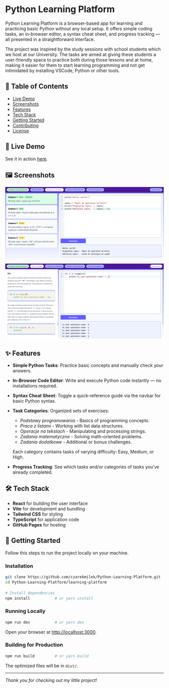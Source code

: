 # Python Learning Platform

Python Learning Platform is a browser-based app for learning and practicing basic Python without any local setup. It offers simple coding tasks, an in-browser editor, a syntax cheat sheet, and progress tracking — all presented in a straightforward interface.

The project was inspired by the study sessions with school students which we host at our University. The tasks are aimed at giving these students a user-friendly space to practice both during those lessons and at home, making it easier for them to start learning programming and not get intimidated by installing VSCode, Python or other tools.

## 🚀 Table of Contents

- [Live Demo](#live-demo)
- [Screenshots](#screenshots)
- [Features](#features)
- [Tech Stack](#tech-stack)
- [Getting Started](#getting-started)
- [Contributing](#contributing)
- [License](#license)

## 🔗 Live Demo

See it in action [here](https://czarekmilek.github.io/Python-Learning-Platform).

## 🖼️ Screenshots
![Tasks view](images/tasks-view.png)
![Script overview](images/script-overview.png)

## ✨ Features

- **Simple Python Tasks**:
  Practice basic concepts and manually check your answers.

- **In-Browser Code Editor**:
  Write and execute Python code instantly — no installations required.

- **Syntax Cheat Sheet**:
  Toggle a quick-reference guide via the navbar for basic Python syntax.

- **Task Categories**:
  Organized sets of exercises:

  - _Podstawy programowania_ - Basics of programming concepts.
  - _Praca z listami_ - Working with list data structures.
  - _Operacje na tekstach_ - Manipulating and processing strings.
  - _Zadania matematyczne_ - Solving math-oriented problems.
  - _Zadania dodatkowe_ - Additional or bonus challenges.

  Each category contains tasks of varying difficulty: Easy, Medium, or High.

- **Progress Tracking**:
  See which tasks and/or categories of tasks you’ve already completed.

## 🛠️ Tech Stack

- **React** for building the user interface
- **Vite** for development and bundling
- **Tailwind CSS** for styling
- **TypeScript** for application code
- **GitHub Pages** for hosting

## 🏁 Getting Started

Follow this steps to run the project locally on your machine.

### Installation

```bash
git clone https://github.com/czarekmilek/Python-Learning-Platform.git
cd Python-Learning-Platform/learning-platform

# Install dependencies
npm install           # or yarn install
```

### Running Locally

```bash
npm run dev           # or yarn dev
```

Open your browser at [http://localhost:3000](http://localhost:3000).

### Building for Production

```bash
npm run build         # or yarn build
```

The optimized files will be in `dist/`.

---

*Thank you for checking out my little project!*

